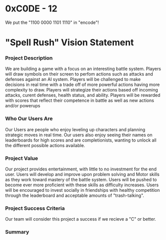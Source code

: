 # 0xC0DE - 12

We put the "1100 0000 1101 1110" in "encode"!

# "Spell Rush"  Vision Statement

### Project Description

We are building a game with a focus on an interesting battle system. Players
will draw symbols on their screen to perfom actions such as attacks and
defenses against an AI system. Players will be challenged to make decisions
in real time with a trade off of more powerful actions having more complexity
to draw. Players will strategize their actions based off incoming attacks,
curent defenses, health status, and ability. Players will be rewarded with
scores that reflect their competence in battle as well as new actions and/or powerups

### Who Our Users Are

Our Users are people who enjoy leveling up characters and planning
strategic moves in real time. Our users also enjoy seeing their names on leaderboards
for high scores and are completionists, wanting to unlock all the different
possible actions available.

### Project Value

Our project provides entertainment, with little to no investment for the end user.
Users will develop and improve upon problem solving and Motor skills as they work toward
mastery of the battle system. Users will be pushed to become ever more proficient
with these skills as difficulty increases. Users will be encouraged to invest socially
in friendships with healthy competition through the leaderboard and acceptable amounts
of "trash-talking".

### Project Success Criteria

Our team will consider this project a success if we recieve a "C" or better.

### Summary